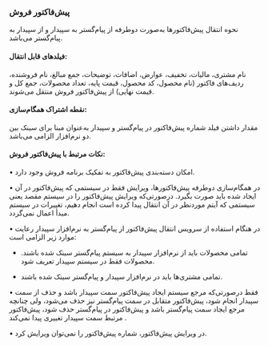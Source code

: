 ### پیش‌فاکتور فروش

نحوه انتقال پیش‌فاکتورها به‌صورت دوطرفه از پیام‌گستر به سپیدار و از سپیدار به پیام‌گستر می‌باشد.

#### فیلدهای قابل انتقال: 

نام مشتری، مالیات، تخفیف، عوارض، اضافات، توضیحات، جمع مبالغ، نام فروشنده، ردیف‌های فاکتور (نام محصول، کد محصول، قیمت پایه، تعداد محصولات، جمع کل و قیمت نهایی) از پیش‌فاکتور فروش منتقل می‌شوند.

#### نقطه اشتراک همگام‌سازی:

مقدار داشتن فیلد شماره پیش‌فاکتور در پیام‌گستر و سپیدار به‌عنوان مبنا برای سینک بین دو نرم‌افزار الزامی می‌باشد.

#### نکات مرتبط با پیش‌فاکتور فروش:

•    امکان دسته‌بندی پیش‌فاکتور به تفکیک برنامه فروش وجود دارد.

•    در همگام‌سازی دوطرفه پیش‌فاکتورها، ویرایش فقط در سیستمی که پیش‌فاکتور در آن ایجاد شده باید صورت بگیرد. درصورتی‌که ویرایش پیش‌فاکتور را در سیستم مقصد یعنی سیستمی که آیتم موردنظر در آن انتقال پیدا کرده است انجام دهیم، تغییرات در سیستم مبدأ اعمال نمی‌گردد.

•    در هنگام استفاده از سرویس انتقال پیش‌فاکتور از پیام‌گستر به نرم‌افزار سپیدار رعایت موارد زیر الزامی است:

-  تمامی محصولات باید از نرم‌افزار سپیدار به سیستم پیام‌گستر سینک شده باشند. محصولات فقط در سیستم سپیدار تعریف شود. 

-  تمامی مشتری‌ها باید در نرم‌افزار سپیدار و پیام‌گستر سینک شده باشند. 

•    فقط درصورتی‌که مرجع سیستم ایجاد پیش‌فاکتور سمت سپیدار باشد و حذف از سمت سپیدار انجام شود، پیش‌فاکتور متقابل در سمت پیام‌گستر نیز حذف می‌شود، ولی چنانچه مرجع ایجاد سمت پیام‌گستر باشد و پیش‌فاکتور در پیام‌گستر حذف شود، پیش‌فاکتور مرتبط سمت سپیدار تغییری پیدا نمی‌کند .

•    در ویرایش پیش‌فاکتور، شماره پیش‌فاکتور را نمی‌توان ویرایش کرد.
